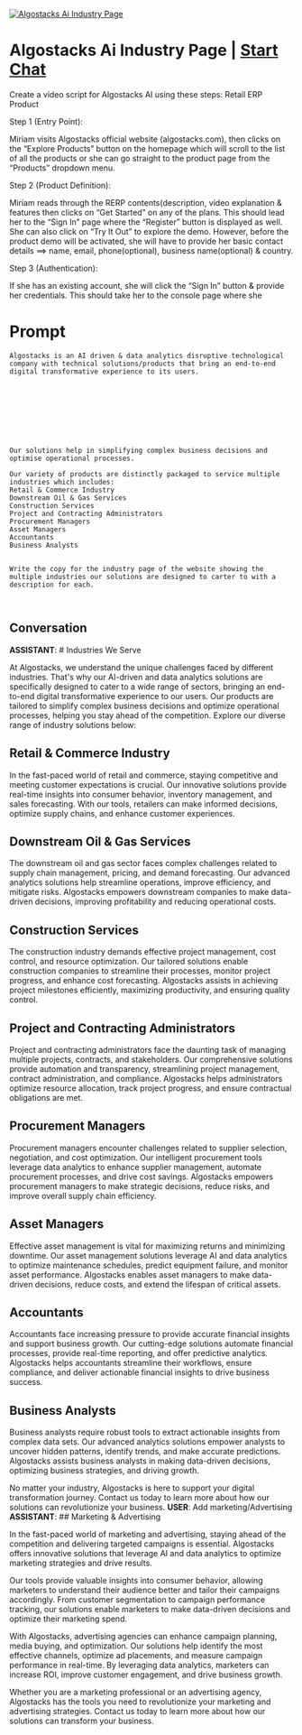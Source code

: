 
[![Algostacks Ai Industry Page](https://flow-prompt-covers.s3.us-west-1.amazonaws.com/icon/Lofi/i10.png)](https://gptcall.net/chat.html?data=%7B%22contact%22%3A%7B%22id%22%3A%22N23ePA3-0G1rFzxiWbURZ%22%2C%22flow%22%3Atrue%7D%7D)
# Algostacks Ai Industry Page | [Start Chat](https://gptcall.net/chat.html?data=%7B%22contact%22%3A%7B%22id%22%3A%22N23ePA3-0G1rFzxiWbURZ%22%2C%22flow%22%3Atrue%7D%7D)
Create a video script for Algostacks AI using these steps: Retail ERP Product

Step 1 (Entry Point):

Miriam visits Algostacks official website (algostacks.com), then clicks on the “Explore Products” button on the homepage which will scroll to the list of all the products or she can go straight to the product page from the “Products” dropdown menu.

Step 2 (Product Definition):

Miriam reads through the RERP contents(description, video explanation & features then clicks on “Get Started” on any of the plans. This should lead her to the “Sign In” page where the “Register” button is displayed as well. She can also click on “Try It Out” to explore the demo. However, before the product demo will be activated, she will have to provide her basic contact details ==> name, email, phone(optional), business name(optional) & country.

Step 3 (Authentication):

If she has an existing account, she will click the “Sign In” button & provide her credentials. This should take her to the console page where she

# Prompt

```
Algostacks is an AI driven & data analytics disruptive technological company with technical solutions/products that bring an end-to-end digital transformative experience to its users.









Our solutions help in simplifying complex business decisions and optimise operational processes.

Our variety of products are distinctly packaged to service multiple industries which includes:
Retail & Commerce Industry
Downstream Oil & Gas Services
Construction Services
Project and Contracting Administrators
Procurement Managers
Asset Managers
Accountants
Business Analysts


Write the copy for the industry page of the website showing the multiple industries our solutions are designed to carter to with a description for each. 



```

## Conversation

**ASSISTANT**: # Industries We Serve



At Algostacks, we understand the unique challenges faced by different industries. That's why our AI-driven and data analytics solutions are specifically designed to cater to a wide range of sectors, bringing an end-to-end digital transformative experience to our users. Our products are tailored to simplify complex business decisions and optimize operational processes, helping you stay ahead of the competition. Explore our diverse range of industry solutions below:



## Retail & Commerce Industry

In the fast-paced world of retail and commerce, staying competitive and meeting customer expectations is crucial. Our innovative solutions provide real-time insights into consumer behavior, inventory management, and sales forecasting. With our tools, retailers can make informed decisions, optimize supply chains, and enhance customer experiences.



## Downstream Oil & Gas Services

The downstream oil and gas sector faces complex challenges related to supply chain management, pricing, and demand forecasting. Our advanced analytics solutions help streamline operations, improve efficiency, and mitigate risks. Algostacks empowers downstream companies to make data-driven decisions, improving profitability and reducing operational costs.



## Construction Services

The construction industry demands effective project management, cost control, and resource optimization. Our tailored solutions enable construction companies to streamline their processes, monitor project progress, and enhance cost forecasting. Algostacks assists in achieving project milestones efficiently, maximizing productivity, and ensuring quality control.



## Project and Contracting Administrators

Project and contracting administrators face the daunting task of managing multiple projects, contracts, and stakeholders. Our comprehensive solutions provide automation and transparency, streamlining project management, contract administration, and compliance. Algostacks helps administrators optimize resource allocation, track project progress, and ensure contractual obligations are met.



## Procurement Managers

Procurement managers encounter challenges related to supplier selection, negotiation, and cost optimization. Our intelligent procurement tools leverage data analytics to enhance supplier management, automate procurement processes, and drive cost savings. Algostacks empowers procurement managers to make strategic decisions, reduce risks, and improve overall supply chain efficiency.



## Asset Managers

Effective asset management is vital for maximizing returns and minimizing downtime. Our asset management solutions leverage AI and data analytics to optimize maintenance schedules, predict equipment failure, and monitor asset performance. Algostacks enables asset managers to make data-driven decisions, reduce costs, and extend the lifespan of critical assets.



## Accountants

Accountants face increasing pressure to provide accurate financial insights and support business growth. Our cutting-edge solutions automate financial processes, provide real-time reporting, and offer predictive analytics. Algostacks helps accountants streamline their workflows, ensure compliance, and deliver actionable financial insights to drive business success.



## Business Analysts

Business analysts require robust tools to extract actionable insights from complex data sets. Our advanced analytics solutions empower analysts to uncover hidden patterns, identify trends, and make accurate predictions. Algostacks assists business analysts in making data-driven decisions, optimizing business strategies, and driving growth.



No matter your industry, Algostacks is here to support your digital transformation journey. Contact us today to learn more about how our solutions can revolutionize your business.
**USER**: Add marketing/Advertising
**ASSISTANT**: ## Marketing & Advertising



In the fast-paced world of marketing and advertising, staying ahead of the competition and delivering targeted campaigns is essential. Algostacks offers innovative solutions that leverage AI and data analytics to optimize marketing strategies and drive results. 



Our tools provide valuable insights into consumer behavior, allowing marketers to understand their audience better and tailor their campaigns accordingly. From customer segmentation to campaign performance tracking, our solutions enable marketers to make data-driven decisions and optimize their marketing spend.



With Algostacks, advertising agencies can enhance campaign planning, media buying, and optimization. Our solutions help identify the most effective channels, optimize ad placements, and measure campaign performance in real-time. By leveraging data analytics, marketers can increase ROI, improve customer engagement, and drive business growth.



Whether you are a marketing professional or an advertising agency, Algostacks has the tools you need to revolutionize your marketing and advertising strategies. Contact us today to learn more about how our solutions can transform your business.


